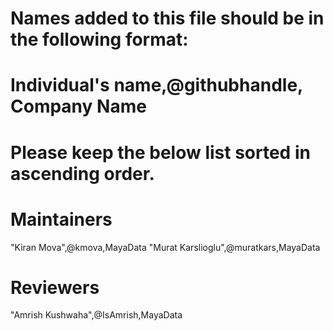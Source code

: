 # Names added to this file should be in the following format:
# Individual's name,@githubhandle, Company Name
#
# Please keep the below list sorted in ascending order.
#

# Maintainers
"Kiran Mova",@kmova,MayaData
"Murat Karslioglu",@muratkars,MayaData

# Reviewers
"Amrish Kushwaha",@IsAmrish,MayaData
